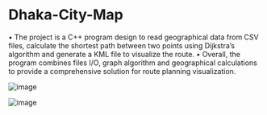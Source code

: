 # Dhaka-City-Map
•	The project is a C++ program design to read geographical data from CSV files, calculate the shortest path between two points using Dijkstra’s algorithm and generate a KML file to visualize the route. 
•	Overall, the program combines files I/O, graph algorithm and geographical calculations to provide a comprehensive solution for route planning visualization.


![image](https://github.com/user-attachments/assets/08ede427-bc1b-4f5c-aff7-3207c7e552c7)

![image](https://github.com/user-attachments/assets/e5c7b8d6-ce4f-4341-a35d-070c946c557e)
